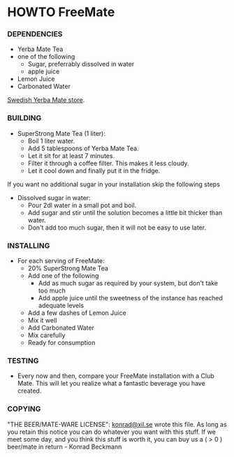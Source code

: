 # HOWTO FreeMate

### DEPENDENCIES
- Yerba Mate Tea
- one of the following
  - Sugar, preferrably dissolved in water
  - apple juice
- Lemon Juice
- Carbonated Water

[Swedish Yerba Mate store](https://www.yerba.se/).

### BUILDING
- SuperStrong Mate Tea (1 liter):
  - Boil 1 liter water.
  - Add 5 tablespoons of Yerba Mate Tea.
  - Let it sit for at least 7 minutes.
  - Filter it through a coffee filter. This makes it less cloudy.
  - Let it cool down and finally put it in the fridge.

If you want no additional sugar in your installation skip the following steps
  
- Dissolved sugar in water:
  - Pour 2dl water in a small pot and boil.
  - Add sugar and stir until the solution becomes a little bit thicker than water.
  - Don't add too much sugar, then it will not be easy to use later.

### INSTALLING
- For each serving of FreeMate:
  - 20% SuperStrong Mate Tea
  - Add one of the following
    - Add as much sugar as required by your system, but don't take too much
    - Add apple juice until the sweetness of the instance has reached adequate levels
  - Add a few dashes of Lemon Juice
  - Mix it well
  - Add Carbonated Water
  - Mix carefully
  - Ready for consumption

### TESTING
- Every now and then, compare your FreeMate installation with a Club Mate. This will let you realize what a fantastic beverage you have created.


### COPYING
"THE BEER/MATE-WARE LICENSE":
<konrad@xil.se> wrote this file. As long as you retain this notice you
can do whatever you want with this stuff. If we meet some day, and you think
this stuff is worth it, you can buy us a ( > 0 ) beer/mate in return - Konrad Beckmann
